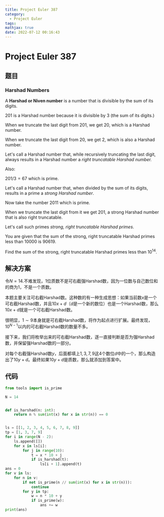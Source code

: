 ```yaml
---
title: Project Euler 387
category:
  - Project Euler
tags:
mathjax: true
date: 2022-07-12 00:16:43
---
```


<escape><!-- more --></escape>

# Project Euler 387

## 题目

### Harshad Numbers

A **Harshad or Niven number** is a number that is divisible by the sum of its digits.

$201$ is a Harshad number because it is divisible by $3$ (the sum of its digits.)

When we truncate the last digit from $201$, we get $20$, which is a Harshad number.

When we truncate the last digit from $20$, we get $2$, which is also a Harshad number.

Let's call a Harshad number that, while recursively truncating the last digit, always results in a Harshad number a *right truncatable Harshad number.*

Also:

$201/3=67$ which is prime.

Let's call a Harshad number that, when divided by the sum of its digits, results in a prime a *strong Harshad number*.

Now take the number $2011$ which is prime.

When we truncate the last digit from it we get $201$, a strong Harshad number that is also right truncatable.

Let's call such primes *strong, right truncatable Harshad primes*.

You are given that the sum of the strong, right truncatable Harshad primes less than $10000$ is $90619$.

Find the sum of the strong, right truncatable Harshad primes less than $10^{14}$.

## 解决方案

令$N=14.$不难发现，$1$位质数不是可右截强Harshad数，因为一位数与自己数位和的商为$1$，不是一个质数。

本题主要关注可右截Harshad数。这种数的有一种生成思想：如果当前数$x$是一个可右截Harshad数，并且$10x+d$（$d$是一个新的数位）也是一个Harshad数，那么$10x+d$就是一个可右截Harshad数。

很明显，$1\sim 9$本身就是可右截Harshad数，将作为起点进行扩展。最终发现，$10^{N-1}$以内的可右截Harshad数的数量不多。

接下来，我们将枚举出来的可右截Harshad数，逐一直接判断是否为强Harshad数，并保留强Harshad数的一部分。

对每个右截强Harshad数$y$，后面都填上$1,3,7,9$这$4$个数位$d$中的一个，那么构造出了$10y+d$。最终如果$10y+d$是质数，那么就添加到答案中。

## 代码

```py
from tools import is_prime

N = 14


def is_harshad(n: int):
    return n % sum(int(x) for x in str(n)) == 0


ls = [[1, 2, 3, 4, 5, 6, 7, 8, 9]]
tp = [1, 3, 7, 9]
for i in range(N - 2):
    ls.append([])
    for x in ls[i]:
        for j in range(10):
            t = x * 10 + j
            if is_harshad(t):
                ls[i + 1].append(t)
ans = 0
for v in ls:
    for n in v:
        if not is_prime(n // sum(int(x) for x in str(n))):
            continue
        for y in tp:
            w = n * 10 + y
            if is_prime(w):
                ans += w
print(ans)

```
